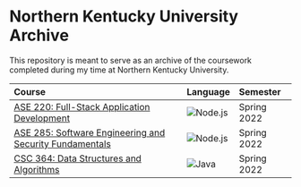 # Northern Kentucky University Archive

This repository is meant to serve as an archive of the coursework completed during my time at Northern Kentucky 
University.


| Course                                                                             | Language                                                                                                                           | Semester    |
|:-----------------------------------------------------------------------------------|:-----------------------------------------------------------------------------------------------------------------------------------|:------------|
| [ASE 220: Full-Stack Application Development](full-stack-application-development)  | ![Node.js](https://img.shields.io/static/v1?style=for-the-badge&logo=node.js&logoColor=FFFFFF&label=&message=node.js&color=339933) | Spring 2022 |
| [ASE 285: Software Engineering and Security Fundamentals](se-security-fundamental) | ![Node.js](https://img.shields.io/static/v1?style=for-the-badge&logo=node.js&logoColor=FFFFFF&label=&message=node.js&color=339933) | Spring 2022 |
| [CSC 364: Data Structures and Algorithms](data-structure-algorithm)                | ![Java](https://img.shields.io/static/v1?style=for-the-badge&logo=java&logoColor=FFFFFF&label=&message=java&color=007396)          | Spring 2022 |